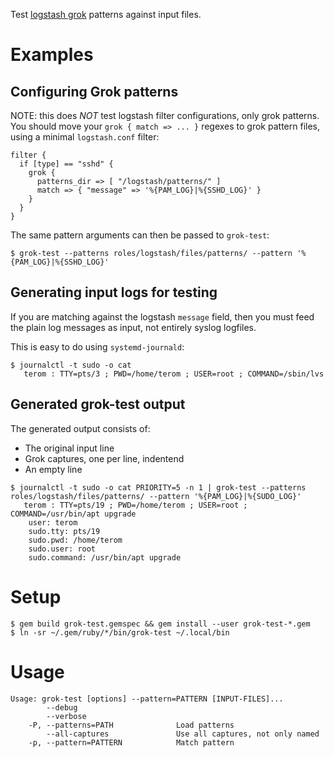 Test [logstash grok](https://www.elastic.co/guide/en/logstash/current/plugins-filters-grok.html) patterns against input files.

# Examples

## Configuring Grok patterns
NOTE: this does *NOT* test logstash filter configurations, only grok patterns. You should move your `grok { match => ... }` regexes to grok pattern files, using a minimal `logstash.conf` filter:

```
filter {
  if [type] == "sshd" {
    grok {
      patterns_dir => [ "/logstash/patterns/" ]
      match => { "message" => '%{PAM_LOG}|%{SSHD_LOG}' }
    }
  }
}
```

The same pattern arguments can then be passed to `grok-test`:

```
$ grok-test --patterns roles/logstash/files/patterns/ --pattern '%{PAM_LOG}|%{SSHD_LOG}'
```

## Generating input logs for testing

If you are matching against the logstash `message` field, then you must feed the plain log messages as input, not entirely syslog logfiles.

This is easy to do using `systemd-journald`:

```
$ journalctl -t sudo -o cat
   terom : TTY=pts/3 ; PWD=/home/terom ; USER=root ; COMMAND=/sbin/lvs
```

## Generated grok-test output

The generated output consists of:

* The original input line
* Grok captures, one per line, indentend
* An empty line

```
$ journalctl -t sudo -o cat PRIORITY=5 -n 1 | grok-test --patterns roles/logstash/files/patterns/ --pattern '%{PAM_LOG}|%{SUDO_LOG}'  
   terom : TTY=pts/19 ; PWD=/home/terom ; USER=root ; COMMAND=/usr/bin/apt upgrade
	user: terom
	sudo.tty: pts/19
	sudo.pwd: /home/terom
	sudo.user: root
	sudo.command: /usr/bin/apt upgrade

```

# Setup

```
$ gem build grok-test.gemspec && gem install --user grok-test-*.gem
$ ln -sr ~/.gem/ruby/*/bin/grok-test ~/.local/bin
```

# Usage

```
Usage: grok-test [options] --pattern=PATTERN [INPUT-FILES]...
        --debug
        --verbose
    -P, --patterns=PATH              Load patterns
        --all-captures               Use all captures, not only named
    -p, --pattern=PATTERN            Match pattern
```
